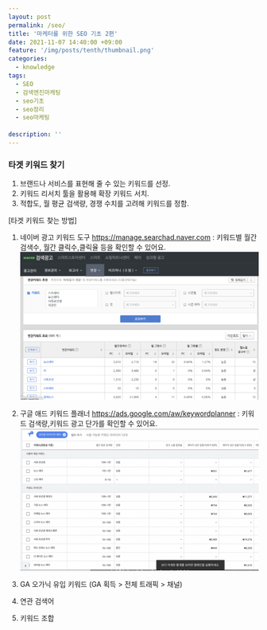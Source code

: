 ```yaml
---
layout: post
permalink: /seo/
title: '마케터를 위한 SEO 기초 2편'
date: 2021-11-07 14:40:00 +09:00
feature: '/img/posts/tenth/thumbnail.png'
categories:
  - knowledge
tags:
  - SEO
  - 검색엔진마케팅
  - seo기초
  - seo정리
  - seo마케팅

description: ''
---
```


### **타겟 키워드 찾기**

1. 브랜드나 서비스를 표현해 줄 수 있는 키워드를 선정.
2. 키워드 리서치 툴을 활용해 확장 키워드 서치.
3. 적합도, 월 평균 검색량, 경쟁 수치를 고려해 키워드를 정함.

[타겟 키워드 찾는 방법]

1. 네이버 광고 키워드 도구
https://manage.searchad.naver.com
: 키워드별 월간 검색수, 월간 클릭수,클릭율 등을 확인할 수 있어요.
![sum](/img/posts/tenth/naverkeyword.png)

2. 구글 애드 키워드 플래너
https://ads.google.com/aw/keywordplanner
: 키워드 검색량,키워드 광고 단가를 확인할 수 있어요.
![sum](/img/posts/tenth/googlekeyword.png)

3. GA 오가닉 유입 키워드 (GA 획득 > 전체 트래픽 > 채널)

4. 연관 검색어

5. 키워드 조합
